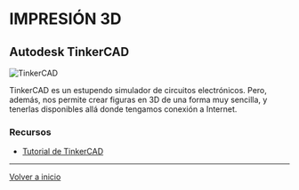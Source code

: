 # IMPRESIÓN 3D

## Autodesk TinkerCAD

![TinkerCAD](https://images.app.goo.gl/y1Yy9LT7XusCs3ym8xiDlawdIJFkOWf7t0EOjTo)

TinkerCAD es un estupendo simulador de circuitos electrónicos.
Pero, además, nos permite crear figuras en 3D de una forma muy sencilla, y tenerlas disponibles allá donde tengamos conexión a Internet.

### Recursos

- [Tutorial de TinkerCAD](https://impresora-3d.online/autodesk-tinkercad-3d-tutorial-en-espanol/)

---
[Volver a inicio](https://github.com/angelmicelti/TecnoVilladiego4)
